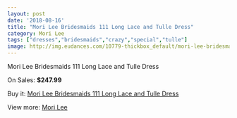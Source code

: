 ```yaml
---
layout: post
date: '2018-08-16'
title: "Mori Lee Bridesmaids 111 Long Lace and Tulle Dress"
category: Mori Lee
tags: ["dresses","bridesmaids","crazy","special","tulle"]
image: http://img.eudances.com/10779-thickbox_default/mori-lee-bridesmaids-111-long-lace-and-tulle-dress.jpg
---
```

Mori Lee Bridesmaids 111 Long Lace and Tulle Dress

On Sales: **$247.99**
<a href="https://www.eudances.com/en/mori-lee/3451-mori-lee-bridesmaids-111-long-lace-and-tulle-dress.html"><amp-img layout="responsive" width="600" height="600" src="//img.eudances.com/10779-thickbox_default/mori-lee-bridesmaids-111-long-lace-and-tulle-dress.jpg" alt="Mori Lee Bridesmaids 111 Long Lace and Tulle Dress 0" /></a>
<a href="https://www.eudances.com/en/mori-lee/3451-mori-lee-bridesmaids-111-long-lace-and-tulle-dress.html"><amp-img layout="responsive" width="600" height="600" src="//img.eudances.com/10783-thickbox_default/mori-lee-bridesmaids-111-long-lace-and-tulle-dress.jpg" alt="Mori Lee Bridesmaids 111 Long Lace and Tulle Dress 1" /></a>
<a href="https://www.eudances.com/en/mori-lee/3451-mori-lee-bridesmaids-111-long-lace-and-tulle-dress.html"><amp-img layout="responsive" width="600" height="600" src="//img.eudances.com/10782-thickbox_default/mori-lee-bridesmaids-111-long-lace-and-tulle-dress.jpg" alt="Mori Lee Bridesmaids 111 Long Lace and Tulle Dress 2" /></a>
<a href="https://www.eudances.com/en/mori-lee/3451-mori-lee-bridesmaids-111-long-lace-and-tulle-dress.html"><amp-img layout="responsive" width="600" height="600" src="//img.eudances.com/10781-thickbox_default/mori-lee-bridesmaids-111-long-lace-and-tulle-dress.jpg" alt="Mori Lee Bridesmaids 111 Long Lace and Tulle Dress 3" /></a>
<a href="https://www.eudances.com/en/mori-lee/3451-mori-lee-bridesmaids-111-long-lace-and-tulle-dress.html"><amp-img layout="responsive" width="600" height="600" src="//img.eudances.com/10780-thickbox_default/mori-lee-bridesmaids-111-long-lace-and-tulle-dress.jpg" alt="Mori Lee Bridesmaids 111 Long Lace and Tulle Dress 4" /></a>

Buy it: [Mori Lee Bridesmaids 111 Long Lace and Tulle Dress](https://www.eudances.com/en/mori-lee/3451-mori-lee-bridesmaids-111-long-lace-and-tulle-dress.html "Mori Lee Bridesmaids 111 Long Lace and Tulle Dress")

View more: [Mori Lee](https://www.eudances.com/en/65-mori-lee "Mori Lee")